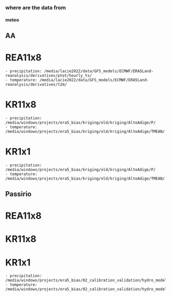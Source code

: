 ### where are the data from
#### meteo
## AA
# REA11x8
    - precipitation: /media/lacie2022/data/GFS_models/ECMWF/ERA5Land-reanalysis/derivatives/ptot/hourly_ts/
    - temperature: /media/lacie2022/data/GFS_models/ECMWF/ERA5Land-reanalysis/derivatives/t2m/
# KR11x8
    - precipitation: /media/windows/projects/era5_bias/kriging/old/kriging/AltoAdige/P/
    - temperature: /media/windows/projects/era5_bias/kriging/old/kriging/AltoAdige/TMEAN/
# KR1x1
    - precipitation: /media/windows/projects/era5_bias/kriging/old/kriging/AltoAdige/P/
    - temperature: /media/windows/projects/era5_bias/kriging/old/kriging/AltoAdige/TMEAN/

## Passirio
# REA11x8
# KR11x8
# KR1x1
    - precipitation: /media/windows/projects/era5_bias/02_calibration_validation/hydro_modelling/Passirio/meteo/kriging/observations/1x1/precipitation.txt
    - temperature: /media/windows/projects/era5_bias/02_calibration_validation/hydro_modelling/Passirio/meteo/kriging/observations/1x1/temperature.txt